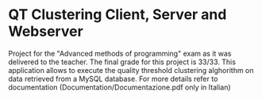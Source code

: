 # QT Clustering Client, Server and Webserver
Project for the "Advanced methods of programming" exam as it was delivered to the teacher. The final grade for this project is 33/33.
This application allows to execute the quality threshold clustering alghorithm on data retrieved from a MySQL database. For more details refer to documentation (Documentation/Documentazione.pdf only in Italian)

 
